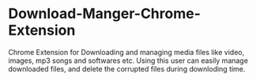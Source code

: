 # Download-Manger-Chrome-Extension
Chrome Extension for Downloading and managing media files like video, images, mp3 songs and softwares etc.
Using this user can easily manage downloaded files, and delete the corrupted files during downloding time.
